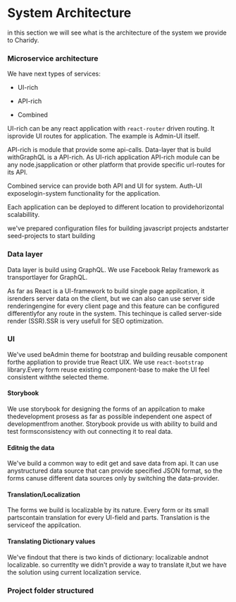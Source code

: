 # System Architecture

in this section we will see what is the architecture of the system we provide to Charidy.

### Microservice architecture



We have next types of services:



* UI-rich

* API-rich

* Combined



UI-rich can be any react application with `react-router` driven routing. It isprovide UI routes for application. The example is Admin-UI itself.



API-rich is module that provide some api-calls. Data-layer that is build withGraphQL is a API-rich. As UI-rich application API-rich module can be any node.jsapplication or other platform that provide specific url-routes for its API.



Combined service can provide both API and UI for system. Auth-UI exposelogin-system functionality for the application.



Each application can be deployed to different location to providehorizontal scalabillity.



we've prepared configuration files for building javascript projects andstarter seed-projects to start building



### Data layer



Data layer is build using GraphQL. We use Facebook Relay framework as transportlayer for GraphQL.



As far as React is a UI-framework to build single page appilcation, it isrenders server data on the client, but we can also can use server side renderingengine for every client page and this feature can be configured differentlyfor any route in the system. This techinque is called server-side render \(SSR\).SSR is very usefull for SEO optimization.



### UI



We've used beAdmin theme for bootstrap and building reusable component forthe appliation to provide true React UIX. We use `react-bootstrap` library.Every form reuse existing component-base to make the UI feel consistent withthe selected theme.



#### Storybook



We use storybook for designing the forms of an appilcation to make thedevelopment prosess as far as possible independent one aspect of developmentfrom another. Storybook provide us with ability to build and test formsconsistency with out connecting it to real data.



#### Editnig the data



We've build a common way to edit get and save data from api. It can use anystructured data source that can provide specified JSON format, so the forms canuse different data sources only by switching the data-provider.



#### Translation\/Localization



The forms we build is localizable by its nature. Every form or its small partscontain translation for every UI-field and parts. Translation is the serviceof the appilcation.



#### Translating Dictionary values



We've findout that there is two kinds of dictionary: localizable andnot localizable. so currentlty we didn't provide a way to translate it,but we have the solution using current localization service.



### Project folder structured



